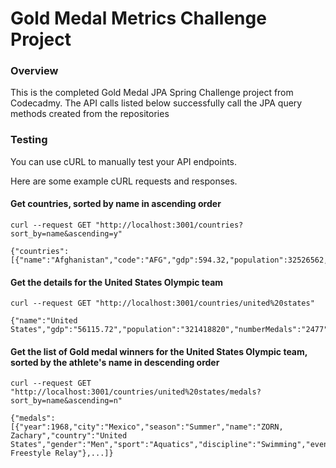 # Gold Medal Metrics Challenge Project

### Overview
This is the completed Gold Medal JPA Spring Challenge project from Codecadmy. The API calls listed below successfully call the JPA query methods created from the repositories

### Testing
You can use cURL to manually test your API endpoints.

Here are some example cURL requests and responses.

#### Get countries, sorted by name in ascending order 

```shell
curl --request GET "http://localhost:3001/countries?sort_by=name&ascending=y"                                   

{"countries":[{"name":"Afghanistan","code":"AFG","gdp":594.32,"population":32526562,"medals":0},...]}
```

#### Get the details for the United States Olympic team

```shell
curl --request GET "http://localhost:3001/countries/united%20states"                                            

{"name":"United States","gdp":"56115.72","population":"321418820","numberMedals":"2477","numberSummerWins":"2302","percentageTotalSummerWins":"21.957268","yearFirstSummerWin":"1896","numberWinterWins":"175","percentageTotalWinterWins":"9.1098385","yearFirstWinterWin":"1924","numberEventsWonByFemaleAthletes":"747","numberEventsWonByMaleAthletes":"1730"}

```

#### Get the list of Gold medal winners for the United States Olympic team, sorted by the athlete's name in descending order

```shell
curl --request GET "http://localhost:3001/countries/united%20states/medals?sort_by=name&ascending=n"            

{"medals":[{"year":1968,"city":"Mexico","season":"Summer","name":"ZORN, Zachary","country":"United States","gender":"Men","sport":"Aquatics","discipline":"Swimming","event":"4X100M Freestyle Relay"},...]}
```

